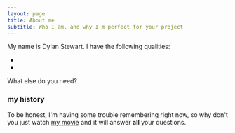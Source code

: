 ```yaml
---
layout: page
title: About me
subtitle: Who I am, and why I'm perfect for your project
---
```


My name is Dylan Stewart. I have the following qualities:

- 
- 

What else do you need?

### my history

To be honest, I'm having some trouble remembering right now, so why don't you just watch [my movie](http://en.wikipedia.org/wiki/The_Princess_Bride_%28film%29) and it will answer **all** your questions.
